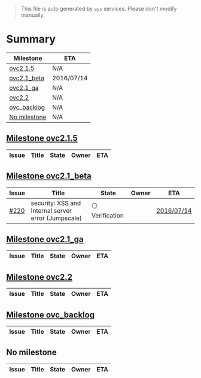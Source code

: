 > This file is auto generated by `ays` services. Please don't modify manually.

# Summary
|Milestone|ETA|
|---------|---|
|[ovc2.1.5](#milestone-ovc215)|N/A|
|[ovc2.1_beta](#milestone-ovc21_beta)|2016/07/14|
|[ovc2.1_ga](#milestone-ovc21_ga)|N/A|
|[ovc2.2](#milestone-ovc22)|N/A|
|[ovc_backlog](#milestone-ovc_backlog)|N/A|
|[No milestone](#no-milestone)|N/A|

## [Milestone ovc2.1.5](milestones/7:ovc2.1.5.md)


|Issue|Title|State|Owner|ETA|
|-----|-----|-----|-----|---|

## [Milestone ovc2.1_beta](milestones/2:ovc2.1_beta.md)


|Issue|Title|State|Owner|ETA|
|-----|-----|-----|-----|---|
|[#220](https://github.com/0-complexity/openvcloud/issues/220)|security: XSS and Internal server error (Jumpscale)|:white_circle: Verification||[2016/07/14](https://github.com/0-complexity/openvcloud/issues/220#issuecomment-None)|

## [Milestone ovc2.1_ga](milestones/3:ovc2.1_ga.md)


|Issue|Title|State|Owner|ETA|
|-----|-----|-----|-----|---|

## [Milestone ovc2.2](milestones/4:ovc2.2.md)


|Issue|Title|State|Owner|ETA|
|-----|-----|-----|-----|---|

## [Milestone ovc_backlog](milestones/5:ovc_backlog.md)


|Issue|Title|State|Owner|ETA|
|-----|-----|-----|-----|---|




## No milestone
|Issue|Title|State|Owner|ETA|
|-----|-----|-----|-----|---|
